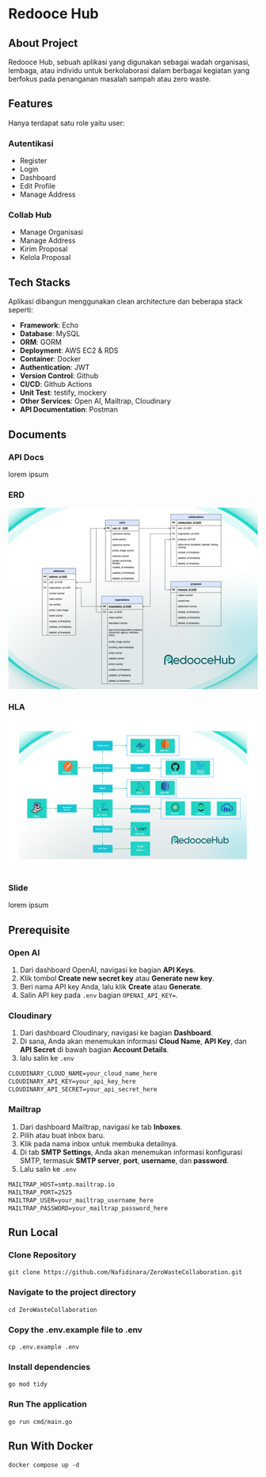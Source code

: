 # Redooce Hub

## About Project
Redooce Hub, sebuah aplikasi yang digunakan sebagai wadah organisasi, lembaga, atau individu untuk berkolaborasi dalam berbagai kegiatan yang berfokus pada penanganan masalah sampah atau zero waste.

## Features
Hanya terdapat satu role yaitu user:

### Autentikasi
- Register
- Login
- Dashboard
- Edit Profile
- Manage Address

### Collab Hub
- Manage Organisasi
- Manage Address
- Kirim Proposal
- Kelola Proposal

## Tech Stacks
Aplikasi dibangun menggunakan clean architecture dan beberapa stack seperti:
- **Framework**: Echo
- **Database**: MySQL
- **ORM**: GORM
- **Deployment**: AWS EC2 & RDS
- **Container**: Docker
- **Authentication**: JWT
- **Version Control**: Github
- **CI/CD**: Github Actions
- **Unit Test**: testify, mockery
- **Other Services**: Open AI, Mailtrap, Cloudinary
- **API Documentation**: Postman

## Documents
### API Docs
lorem ipsum
### ERD
![RedooceHub ERD](assets/readme/erd.png)
### HLA
![RedooceHub HLA](assets/readme/HLA-trasparent.png)
### Slide
lorem ipsum

## Prerequisite
### Open AI
1. Dari dashboard OpenAI, navigasi ke bagian **API Keys**.
2. Klik tombol **Create new secret key** atau **Generate new key**.
3. Beri nama API key Anda, lalu klik **Create** atau **Generate**.
4. Salin API key pada `.env` bagian `OPENAI_API_KEY=`.

### Cloudinary
1. Dari dashboard Cloudinary, navigasi ke bagian **Dashboard**.
2. Di sana, Anda akan menemukan informasi **Cloud Name**, **API Key**, dan **API Secret** di bawah bagian **Account Details**.
3. lalu salin ke `.env`
```
CLOUDINARY_CLOUD_NAME=your_cloud_name_here
CLOUDINARY_API_KEY=your_api_key_here
CLOUDINARY_API_SECRET=your_api_secret_here
```

### Mailtrap
1. Dari dashboard Mailtrap, navigasi ke tab **Inboxes**.
2. Pilih atau buat inbox baru.
3. Klik pada nama inbox untuk membuka detailnya.
4. Di tab **SMTP Settings**, Anda akan menemukan informasi konfigurasi SMTP, termasuk **SMTP server**, **port**, **username**, dan **password**.
5. Lalu salin ke `.env`
```
MAILTRAP_HOST=smtp.mailtrap.io
MAILTRAP_PORT=2525
MAILTRAP_USER=your_mailtrap_username_here
MAILTRAP_PASSWORD=your_mailtrap_password_here
```

## Run Local
### Clone Repository
```
git clone https://github.com/Nafidinara/ZeroWasteCollaboration.git
```
### Navigate to the project directory
```
cd ZeroWasteCollaboration
```

### Copy the .env.example file to .env
```
cp .env.example .env
```

### Install dependencies
```
go mod tidy
```

### Run The application
```
go run cmd/main.go
```

## Run With Docker
```
docker compose up -d
```